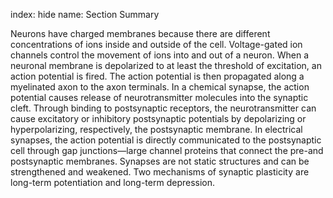 index: hide
name: Section Summary

Neurons have charged membranes because there are different concentrations of ions inside and outside of the cell. Voltage-gated ion channels control the movement of ions into and out of a neuron. When a neuronal membrane is depolarized to at least the threshold of excitation, an action potential is fired. The action potential is then propagated along a myelinated axon to the axon terminals. In a chemical synapse, the action potential causes release of neurotransmitter molecules into the synaptic cleft. Through binding to postsynaptic receptors, the neurotransmitter can cause excitatory or inhibitory postsynaptic potentials by depolarizing or hyperpolarizing, respectively, the postsynaptic membrane. In electrical synapses, the action potential is directly communicated to the postsynaptic cell through gap junctions—large channel proteins that connect the pre-and postsynaptic membranes. Synapses are not static structures and can be strengthened and weakened. Two mechanisms of synaptic plasticity are long-term potentiation and long-term depression.
